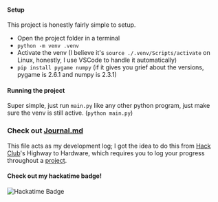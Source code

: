 #### Setup
This project is honestly fairly simple to setup.
- Open the project folder in a terminal
- `python -m venv .venv`
- Activate the venv (I believe it's `source ./.venv/Scripts/activate` on Linux, honestly, I use VSCode to handle it automatically)
- `pip install pygame numpy` (if it gives you grief about the versions, pygame is 2.6.1 and numpy is 2.3.1)

#### Running the project
Super simple, just run `main.py` like any other python program, just make sure the venv is still active. (`python main.py`)

### Check out [Journal.md](JOURNAL.md)
This file acts as my development log; I got the idea to do this from [Hack Club](https://hackclub.com)'s Highway to Hardware, which requires you to log your progress throughout a [project](https://github.com/Westley-R/Spooky-1-Open-Wood-CNC/tree/main).

#### Check out my hackatime badge!
![Hackatime Badge](https://github-readme-stats.hackclub.dev/api/wakatime?username=11204&api_domain=hackatime.hackclub.com&&custom_title=Hackatime+Stats&layout=compact&cache_seconds=0&langs_count=8&theme=midnight-purple)
